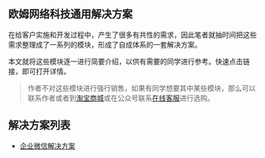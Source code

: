 ## 欧姆网络科技通用解决方案

在给客户实施和开发过程中，产生了很多有共性的需求，因此笔者就抽时间把这些需求整理成了一系列的模块，形成了自成体系的一套解决方案。

本文就将这些模块逐一进行简要介绍，以供有需要的同学进行参考。快速点击链接，即可打开详情。

> 作者不对这些模块进行强行销售，如果有同学想要其中某些模块，那么可以联系作者或者到[淘宝商城](http://opensoft.taobao.com)或在公众号联系[在线客服](https://work.weixin.qq.com/kfid/kfc59e3a458632b6087)进行选购。

## 解决方案列表

* [企业微信解决方案](./README7.md)